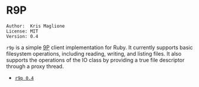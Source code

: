 R9P
===

	Author:  Kris Maglione
	License: MIT
	Version: 0.4

`r9p` is a simple [9P](http://9p.cat-v.org) client implementation for Ruby. It
currently supports basic filesystem operations, including reading, writing, and
listing files. It also supports the operations of the IO class by providing a
true file descriptor through a proxy thread.

* [`r9p 0.4`](//dl.suckless.org/libs/r9p-0.4.tgz)
